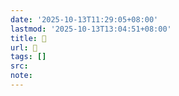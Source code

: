 ```yaml
---
date: '2025-10-13T11:29:05+08:00'
lastmod: '2025-10-13T13:04:51+08:00'
title: 󰠃
url: 󰠃
tags: []
src:
note:
---
```


